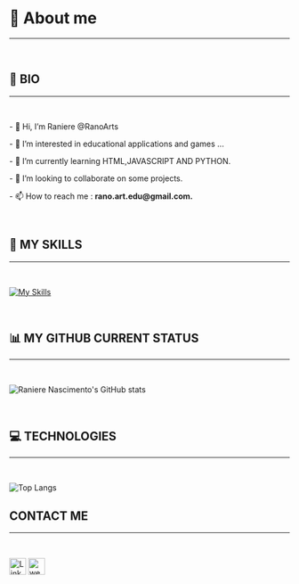# 👨 About me
<hr>
<br>

## 📝 BIO
<hr>
<br>

<p>- 👋 Hi, I’m Raniere @RanoArts</p>
<p>- 👀 I’m interested in  educational applications and games ...</p>
<p>- 🌱 I’m currently learning HTML,JAVASCRIPT AND PYTHON.</p>
<p>- 💞️ I’m looking to collaborate on some projects.</p>
<p>- 📫 How to reach me : <b>rano.art.edu@gmail.com.</b></p>
<!---
RanoArts/RanoArts is a ✨ special ✨ repository because its `README.md` (this file) appears on your GitHub profile.
You can click the Preview link to take a look at your changes.
--->
<br>

## 🚀 MY SKILLS 
<hr>
<br>

[![My Skills](https://skills.thijs.gg/icons?i=js,html,css,python)](https://skills.thijs.gg)

<br>

## 📊 MY GITHUB CURRENT STATUS
<hr>
<br>


![Raniere Nascimento's GitHub stats](https://github-readme-stats.vercel.app/api?username=RanoArts&show_icons=true&theme=chartreuse-dark)

<br>

## 💻 TECHNOLOGIES
<hr>
<br>

![Top Langs](https://github-readme-stats.vercel.app/api/top-langs/?username=RanoArts&layout=compact)
<br>

## CONTACT ME
<hr>
<br>

 [<img src='https://img.shields.io/badge/LinkedIn-0077B5?style=for-the-badge&logo=linkedin&logoColor=white' alt='Linkedin' height='30'>](https://www.linkedin.com/in/raniere-nascimento)
[<img src="https://img.shields.io/badge/website-000000?style=for-the-badge&logo=About.me&logoColor=white" alt='website' height='30'>](https://aprendajogando.com.br/)


